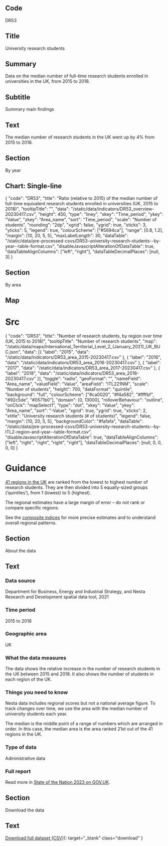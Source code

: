 ## Code
DR53

## Title
University research students

## Summary
Data on the median number of full-time research students enrolled in universities in the UK, from 2015 to 2018.

## Subtitle
Summary main findings

## Text
The median number of research students in the UK went up by 4% from 2015 to 2018.

## Section
By year

## Chart: Single-line
{
    "code": "DR53",
    "title": "Ratio (relative to 2015) of the median number of full-time equivalent research students enrolled in universities (UK, 2015 to 2018)",
    "tooltipTitle": "",
    "data": "/static/data/indicators/DR53_overview-20230417.csv",
    "height": 450,
    "type": "liney",
    "xkey": "Time_period",
    "ykey": "Value",
    "zkey": "Area_name",
    "sort": "Time_period",
    "scale": "Number of students",
    "rounding": "2dp",
    "xgrid": false,
    "ygrid": true,
    "xticks": 3,
    "yticks": 5,
    "legend": true,
    "colourScheme": ["#5694ca"],
    "range": [0.8, 1.2],
    "margin": [10, 20, 5, 5],
    "maxLabelLength": 30,
    "dataTable": "/static/data/pre-processed-csvs/DR53-university-research-students--by-year--table-format.csv",
    "disableJavascriptAlterationOfDataTable": true,
    "dataTableAlignColumns": ["left", "right"],
    "dataTableDecimalPlaces": [null, 3]
}

## Section
By area

## Map
# Src
{
    "code": "DR53",
    "title": "Number of research students, by region over time (UK, 2015 to 2018)",
    "tooltipTitle": "Number of research students",
    "map": "/static/data/maps/International_Territorial_Level_2_(January_2021)_UK_BUC.json",
    "data": [{
        "label": "2015",
        "data": "/static/data/indicators/DR53_area_2015-20230417.csv"
    }, {
        "label": "2016",
        "data": "/static/data/indicators/DR53_area_2016-20230417.csv"
    }, {
        "label": "2017",
        "data": "/static/data/indicators/DR53_area_2017-20230417.csv"
    }, {
        "label": "2018",
        "data": "/static/data/indicators/DR53_area_2018-20230417.csv"
    }],
    "toggle": "radio",
    "geoFormat": "",
    "nameField": "Area_name",
    "valueField": "Value",
    "areaField": "ITL221NM",
    "scale": "Number of students",
    "height": 700,
    "dataFormat": "quintile",
    "background": "full",
    "colourScheme": ["#ca0020", "#f4a582", "#ffffbf", "#92c5de", "#0571b0"],
    "domain": [0, 13000],
    "rolloverBehaviour": "outline",
    "onClick": "mapSelect1",
    "type": "dot",
    "xkey": "Value",
    "ykey": "Area_name",
    "sort": "-Value",
    "xgrid": true,
    "ygrid": true,
    "xticks": 2,
    "xtitle": "University research students (# of students)",
    "legend": false,
    "margin": [10, 20, 5, 5],
    "backgroundColor": "#fafafa",
    "dataTable": "/static/data/pre-processed-csvs/DR53-university-research-students--by-ITL2-region-and-year--table-format.csv",
    "disableJavascriptAlterationOfDataTable": true,
    "dataTableAlignColumns": ["left", "right", "right", "right", "right"],
    "dataTableDecimalPlaces": [null, 0, 0, 0, 0]
}

# Guidance
[41 regions in the UK](/social_mobility_by_area#the-41-regions) are ranked from the lowest to highest number of research students.
They are then divided into 5 equally-sized groups (‘quintiles’), from 1 (lowest) to 5 (highest).

The regional estimates have a large margin of error – do not rank or compare specific regions.

See the [composite indices](/social_mobility_by_area#composite-measures-by-region) for more precise estimates and to
understand overall regional patterns.

## Section
About the data

## Text
### Data source
Department for Business, Energy and Industrial Strategy, and Nesta Research and Development spatial data tool, 2021

### Time period
2015 to 2018

### Geographic area
UK

### What the data measures
The data shows the relative increase in the number of research students in the UK between 2015 and 2018.
It also shows the number of students in each region of the UK.

### Things you need to know
Nesta data includes regional scores but not a national average figure.
To track changes over time, we use the area with the median number of university students each year. 

The median is the middle point of a range of numbers which are arranged in order.
In this case, the median area is the area ranked 21st out of the 41 regions in the UK.

### Type of data
Administrative data

### Full report
Read more in [State of the Nation 2023 on GOV.UK](https://www.gov.uk/government/publications/state-of-the-nation-2023-people-and-places).

## Section
Download the data

## Text
[Download full dataset (CSV)](/static/data/full-datasets/DR53-university-research-students--full-dataset.csv){: target="_blank" class="download" }

